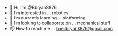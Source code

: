 - 👋 Hi, I’m @Bbryan8876
- 👀 I’m interested in ... robotics
- 🌱 I’m currently learning ... platforming
- 💞️ I’m looking to collaborate on ... mechanical stuff
- 📫 How to reach me ... bneilbryan8876@gmail.com

<!---
Bbryan8876/Bbryan8876 is a ✨ special ✨ repository because its `README.md` (this file) appears on your GitHub profile.
You can click the Preview link to take a look at your changes.
--->
